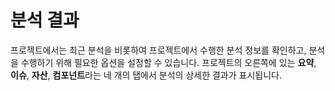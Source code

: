 # 분석 결과

프로젝트에서는 최근 분석을 비롯하여 프로젝트에서 수행한 분석 정보를 확인하고, 분석을 수행하기 위해 필요한 옵션을 설정할 수 있습니다. 프로젝트의 오른쪽에 있는 **요약**, **이슈**, **자산**, **컴포넌트**라는 네 개의 탭에서 분석의 상세한 결과가 표시됩니다.

